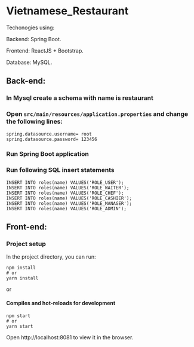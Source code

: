 # Vietnamese_Restaurant
Techonogies using:

Backend: Spring Boot.

Frontend: ReactJS + Bootstrap.

Database: MySQL.
## Back-end:
### In Mysql create a schema with name is restaurant
### Open `src/main/resources/application.properties` and change the following lines:
```
spring.datasource.username= root
spring.datasource.password= 123456
```
### Run Spring Boot application
### Run following SQL insert statements
```
INSERT INTO roles(name) VALUES('ROLE_USER');
INSERT INTO roles(name) VALUES('ROLE_WAITER');
INSERT INTO roles(name) VALUES('ROLE_CHEF');
INSERT INTO roles(name) VALUES('ROLE_CASHIER');
INSERT INTO roles(name) VALUES('ROLE_MANAGER');
INSERT INTO roles(name) VALUES('ROLE_ADMIN');
```
## Front-end:
### Project setup
In the project directory, you can run:

```
npm install
# or
yarn install
```

or

#### Compiles and hot-reloads for development

```
npm start
# or
yarn start
```
Open http://localhost:8081 to view it in the browser.
